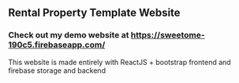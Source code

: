 ## Rental Property Template Website

### Check out my demo website at https://sweetome-190c5.firebaseapp.com/

This website is made entirely with ReactJS + bootstrap frontend and firebase storage and backend
